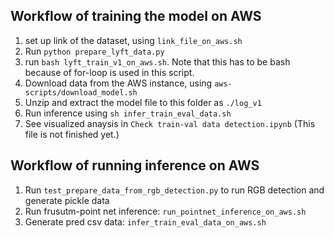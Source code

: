 ## Workflow of training the model on AWS

1. set up link of the dataset, using ```link_file_on_aws.sh```
2. Run ```python prepare_lyft_data.py```
2. run ```bash lyft_train_v1_on_aws.sh```. Note that this has to be bash because of for-loop is used in this script.
3. Download data from the AWS instance, using ```aws-scripts/download_model.sh```
4. Unzip and extract the model file to this folder as ```./log_v1```
5. Run inference using ```sh infer_train_eval_data.sh```
6. See visualized anaysis in  ```Check train-val data detection.ipynb``` (This file is not finished yet.)


## Workflow of running inference on AWS

1. Run ```test_prepare_data_from_rgb_detection.py``` to run RGB detection and generate pickle data
2. Run frusutm-point net inference: ```run_pointnet_inference_on_aws.sh```
3. Generate pred csv data: ```infer_train_eval_data_on_aws.sh``` 